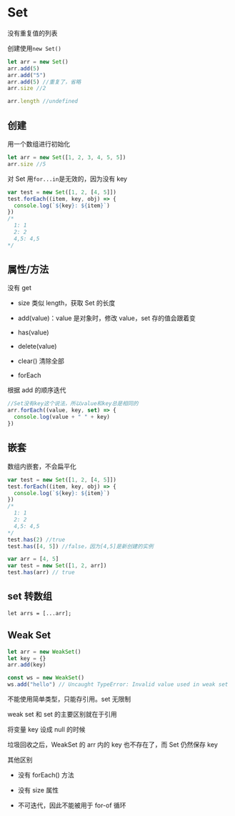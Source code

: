 # Set

没有重复值的列表

创建使用`new Set()`

```js
let arr = new Set()
arr.add(5)
arr.add("5")
arr.add(5) //重复了，省略
arr.size //2

arr.length //undefined
```

## 创建

用一个数组进行初始化

```js
let arr = new Set([1, 2, 3, 4, 5, 5])
arr.size //5
```

对 Set 用`for...in`是无效的，因为没有 key

```js
var test = new Set([1, 2, [4, 5]])
test.forEach((item, key, obj) => {
  console.log(`${key}: ${item}`)
})
/* 
  1: 1
  2: 2
  4,5: 4,5 
*/
```

## 属性/方法

没有 get

- size 类似 length，获取 Set 的长度

- add(value)：value 是对象时，修改 value，set 存的值会跟着变

- has(value)

- delete(value)

- clear() 清除全部

- forEach

根据 add 的顺序迭代  
```js
//Set没有key这个说法，所以value和key总是相同的
arr.forEach((value, key, set) => {
  console.log(value + " " + key)
})
```

## 嵌套

数组内嵌套，不会扁平化

```js
var test = new Set([1, 2, [4, 5]])
test.forEach((item, key, obj) => {
  console.log(`${key}: ${item}`)
})
/* 
  1: 1
  2: 2
  4,5: 4,5 
*/
test.has(2) //true
test.has([4, 5]) //false，因为[4,5]是新创建的实例
```

```js
var arr = [4, 5]
var test = new Set([1, 2, arr])
test.has(arr) // true
```

## set 转数组

`let arrs = [...arr];`

## Weak Set

```js
let arr = new WeakSet()
let key = {}
arr.add(key)
```

```js
const ws = new WeakSet()
ws.add("hello") // Uncaught TypeError: Invalid value used in weak set
```

不能使用简单类型，只能存引用。set 无限制

weak set 和 set 的主要区别就在于引用

将变量 key 设成 null 的时候

垃圾回收之后，WeakSet 的 arr 内的 key 也不存在了，而 Set 仍然保存 key

其他区别

- 没有 forEach() 方法

- 没有 size 属性

- 不可迭代，因此不能被用于 for-of 循环
